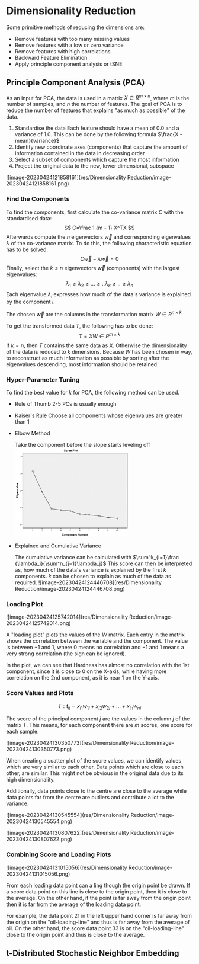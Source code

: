 # Dimensionality Reduction

Some primitive methods of reducing the dimensions are:

* Remove features with too many missing values
* Remove features with a low or zero variance
* Remove features with high correlations
* Backward Feature Elimination
* Apply principle component analysis or tSNE

## Principle Component Analysis (PCA)

As an input for PCA, the data is used in a matrix $X \in R^{m\times n}$, where $m$ is the number of samples, and $n$ the number of features. The goal of PCA is to reduce the number of features that explains "as much as possible" of the data.

1. Standardise the data
   Each feature should have a mean of $0.0$ and a variance of $1.0$. This can be done by the following formula $\frac{X - mean}{variance}$
2. Identify new coordinate axes (components) that capture the amount of information contained in the data in decreasing order
3. Select a subset of components which capture the most information
4. Project the original data to the new, lower dimensional, subspace

![image-20230424121858161](res/Dimensionality Reduction/image-20230424121858161.png)

### Find the Components

To find the components, first calculate the co-variance matrix $C$ with the standardised data:
$$
C=\frac 1 {m - 1} X^TX
$$
Afterwards compute the $n$ eigenvectors $\vec w$ and corresponding eigenvalues $\lambda$ of the co-variance matrix. To do this, the following characteristic equation has to be solved:
$$
C\vec w - \lambda \vec w = 0
$$
Finally, select the $k\le n$ eigenvectors $\vec w$ (components) with the largest eigenvalues:
$$
\lambda_1 \ge \lambda_2 \ge ... \ge .. \lambda_k \ge .. \ge \lambda_n
$$
Each eigenvalue $\lambda_i$ expresses how much of the data's variance is explained by the component $i$.

The chosen $\vec w$ are the columns in the transformation matrix $W\in R^{n\times k}$

To get the transformed data $T$, the following has to be done:
$$
T=XW \in R^{m\times k}
$$
If $k=n$, then $T$ contains the same data as $X$. Otherwise the dimensionality of the data is reduced to $k$ dimensions. Because $W$ has been chosen in way, to reconstruct as much information as possible by sorting after the eigenvalues descending, most information should be retained.

### Hyper-Parameter Tuning

To find the best value for $k$ for PCA, the following method can be used.

* Rule of Thumb
  2-5 PCs is usually enough

* Kaiser's Rule
  Choose all components whose eigenvalues are greater than 1

* Elbow Method

  Take the component before the slope starts leveling off
  <img src="res/Dimensionality Reduction/image-20230424123806902.png" alt="image-20230424123806902" style="zoom:67%;" />

* Explained and Cumulative Variance

  The cumulative variance can be calculated with $\sum^k_{i=1}\frac {\lambda_i}{\sum^n_{j=1}\lambda_j}$
  This score can then be interpreted as, how much of the data's variance is explained by the first $k$ components. $k$ can be chosen to explain as much of the data as required.
  ![image-20230424124446708](res/Dimensionality Reduction/image-20230424124446708.png)

### Loading Plot

![image-20230424125742014](res/Dimensionality Reduction/image-20230424125742014.png)

A "loading plot" plots the values of the $W$ matrix. Each entry in the matrix shows the correlation between the variable and the component. The value is between $-1$ and $1$, where $0$ means no correlation and $-1$ and $1$ means a very strong correlation (the sign can be ignored).

In the plot, we can see that Hardness has almost no correlation with the 1st component, since it is close to $0$ on the X-axis, while having more correlation on the 2nd component, as it is near $1$ on the Y-axis.

### Score Values and Plots

$$
T: t_{ij}=x_{i1}w_{1j}+x_{i2}w_{2j}+...+x_{in}w_{nj}
$$

The score of the principal component $j$ are the values in the column $j$ of the matrix $T$. This means, for each component there are $m$ scores, one score for each sample.

![image-20230424130350773](res/Dimensionality Reduction/image-20230424130350773.png)

When creating a scatter plot of the score values, we can identify values which are very similar to each other. Data points which are close to each other, are similar. This might not be obvious in the original data due to its high dimensionality.

Additionally, data points close to the centre are close to the average while data points far from the centre are outliers and contribute a lot to the variance.

![image-20230424130545554](res/Dimensionality Reduction/image-20230424130545554.png)

![image-20230424130807622](res/Dimensionality Reduction/image-20230424130807622.png)

### Combining Score and Loading Plots

![image-20230424131015056](res/Dimensionality Reduction/image-20230424131015056.png)

From each loading data point can a ling though the origin point be drawn. If a score data point on this line is close to the origin point, then it is close to the average. On the other hand, if the point is far away from the origin point then it is far from the average of the loading data point.

For example, the data point 21 in the left upper hand corner is far away from the origin on the "oil-loading-line" and thus is far away from the average of oil. On the other hand, the score data point 33 is on the "oil-loading-line" close to the origin point and thus is close to the average.

## t-Distributed Stochastic Neighbor Embedding

